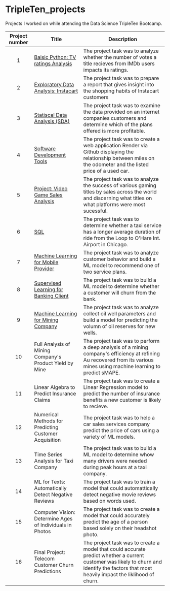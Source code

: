 # TripleTen_projects
Projects I worked on while attending the Data Science TripleTen Bootcamp.


| Project number | Title | Description |
| :-----------: | ----------- |----------- |
| 1 | [Baisic Python: TV ratings Analysis](https://github.com/JohnFDwy/Basic_Python) | The project task was to analyze whether the number of votes a title recieves from IMDb users impacts its ratings. |
| 2 | [Exploratory Data Analysis: Instacart](https://github.com/JohnFDwy/EDA) | The project task was to prepare a report that gives insight into the shopping habits of Instacart customers |
| 3 | [Statiscal Data Analysis (SDA)](https://github.com/JohnFDwy/Statistical_Data_Analysis/blob/main/README.md) | The project task was to examine the data provided on an internet companies customers and determine which of the plans offered is more profitable. |
| 4 | [Software Development Tools](https://github.com/JohnFDwy/Project4) | The project task was to create a web application Render via Github displaying the relationship between miles on the odometer and the listed price of a used car. |
| 5 | [Project: Video Game Sales Analysis](https://github.com/JohnFDwy/Integrated_Project) | The project task was to analyze the success of various gaming titles by sales across the world and discerning what titles on what platforms were most sucessful. |
| 6 | [SQL](https://github.com/JohnFDwy/Data_Collection_Storage) | The project task was to determine whether a taxi service has a longer average duration of ride from the Loop to O'Hare Int. Airport in Chicago. |
| 7 | [Machine Learning for Mobile Provider](https://github.com/JohnFDwy/Machine_Learning_1) | The project task was to analyze customer behavior and build a ML model to recommend one of two service plans. |
| 8 | [Supervised Learning for Banking Client](https://github.com/JohnFDwy/Project_8) | The project task was to build a ML model to determine whether a customer will churn from the bank. |
| 9 | [Machine Learning for Mining Company](https://github.com/JohnFDwy/Project_9) | The project task was to analyze collect oil well parameters and build a model for predicting the volumn of oil reserves for new wells. |
| 10 | Full Analysis of Mining Company's Product Yield by Mine| The project task was to perform a deep analysis of a mining company's efficiency at refining Au recovered from its various mines using machine learning to predict sMAPE. |
| 11 | Linear Algebra to Predict Insurance Claims | The project task was to create a Linear Regression model to predict the number of insurance benefits a new customer is likely to recieve. |
| 12 | Numerical Methods for Predicting Customer Acquisition | The project task was to help a car sales services company predict the price of cars using a variety of ML models. |
| 13 | Time Series Analysis for Taxi Company | The project task was to build a ML model to determine whow many drivers were needed during peak hours at a taxi company. |
| 14 | ML for Texts: Automatically Detect Negative Reviews | The project task was to train a model that could automattically detect negative movie reviews based on words used. |
| 15 | Computer Vision: Determine Ages of Individuals in Photos | The project task was to create a model that could accurately predict the age of a person based solely on their headshot photo. |
| 16 | Final Project: Telecom Customer Churn Predictions | The project task was to create a model that could accurate predict whether a current customer was likely to churn and identify the factors that most heavily impact the liklihood of churn. |

